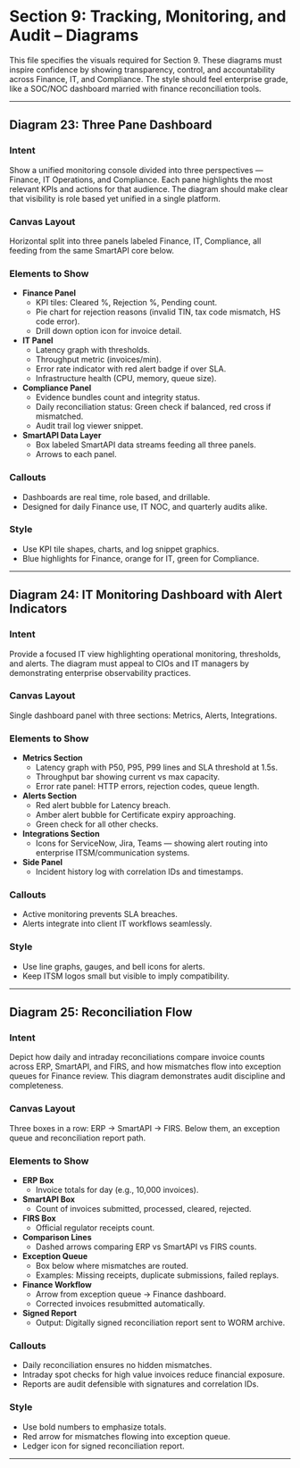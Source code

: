 # Section 9: Tracking, Monitoring, and Audit – Diagrams

This file specifies the visuals required for Section 9. These diagrams must inspire confidence by showing transparency, control, and accountability across Finance, IT, and Compliance. The style should feel enterprise grade, like a SOC/NOC dashboard married with finance reconciliation tools.

---

## Diagram 23: Three Pane Dashboard

### Intent
Show a unified monitoring console divided into three perspectives — Finance, IT Operations, and Compliance. Each pane highlights the most relevant KPIs and actions for that audience. The diagram should make clear that visibility is role based yet unified in a single platform.

### Canvas Layout
Horizontal split into three panels labeled Finance, IT, Compliance, all feeding from the same SmartAPI core below.

### Elements to Show
- **Finance Panel**
  - KPI tiles: Cleared %, Rejection %, Pending count.
  - Pie chart for rejection reasons (invalid TIN, tax code mismatch, HS code error).
  - Drill down option icon for invoice detail.
- **IT Panel**
  - Latency graph with thresholds.
  - Throughput metric (invoices/min).
  - Error rate indicator with red alert badge if over SLA.
  - Infrastructure health (CPU, memory, queue size).
- **Compliance Panel**
  - Evidence bundles count and integrity status.
  - Daily reconciliation status: Green check if balanced, red cross if mismatched.
  - Audit trail log viewer snippet.
- **SmartAPI Data Layer**
  - Box labeled SmartAPI data streams feeding all three panels.
  - Arrows to each panel.

### Callouts
- Dashboards are real time, role based, and drillable.
- Designed for daily Finance use, IT NOC, and quarterly audits alike.

### Style
- Use KPI tile shapes, charts, and log snippet graphics.
- Blue highlights for Finance, orange for IT, green for Compliance.

---

## Diagram 24: IT Monitoring Dashboard with Alert Indicators

### Intent
Provide a focused IT view highlighting operational monitoring, thresholds, and alerts. The diagram must appeal to CIOs and IT managers by demonstrating enterprise observability practices.

### Canvas Layout
Single dashboard panel with three sections: Metrics, Alerts, Integrations.

### Elements to Show
- **Metrics Section**
  - Latency graph with P50, P95, P99 lines and SLA threshold at 1.5s.
  - Throughput bar showing current vs max capacity.
  - Error rate panel: HTTP errors, rejection codes, queue length.
- **Alerts Section**
  - Red alert bubble for Latency breach.
  - Amber alert bubble for Certificate expiry approaching.
  - Green check for all other checks.
- **Integrations Section**
  - Icons for ServiceNow, Jira, Teams — showing alert routing into enterprise ITSM/communication systems.
- **Side Panel**
  - Incident history log with correlation IDs and timestamps.

### Callouts
- Active monitoring prevents SLA breaches.
- Alerts integrate into client IT workflows seamlessly.

### Style
- Use line graphs, gauges, and bell icons for alerts.
- Keep ITSM logos small but visible to imply compatibility.

---

## Diagram 25: Reconciliation Flow

### Intent
Depict how daily and intraday reconciliations compare invoice counts across ERP, SmartAPI, and FIRS, and how mismatches flow into exception queues for Finance review. This diagram demonstrates audit discipline and completeness.

### Canvas Layout
Three boxes in a row: ERP → SmartAPI → FIRS. Below them, an exception queue and reconciliation report path.

### Elements to Show
- **ERP Box**
  - Invoice totals for day (e.g., 10,000 invoices).
- **SmartAPI Box**
  - Count of invoices submitted, processed, cleared, rejected.
- **FIRS Box**
  - Official regulator receipts count.
- **Comparison Lines**
  - Dashed arrows comparing ERP vs SmartAPI vs FIRS counts.
- **Exception Queue**
  - Box below where mismatches are routed.
  - Examples: Missing receipts, duplicate submissions, failed replays.
- **Finance Workflow**
  - Arrow from exception queue → Finance dashboard.
  - Corrected invoices resubmitted automatically.
- **Signed Report**
  - Output: Digitally signed reconciliation report sent to WORM archive.

### Callouts
- Daily reconciliation ensures no hidden mismatches.
- Intraday spot checks for high value invoices reduce financial exposure.
- Reports are audit defensible with signatures and correlation IDs.

### Style
- Use bold numbers to emphasize totals.
- Red arrow for mismatches flowing into exception queue.
- Ledger icon for signed reconciliation report.

---
